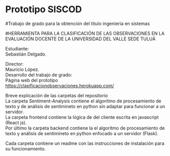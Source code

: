 # Prototipo SISCOD
#Trabajo de grado para la obtención del titulo ingeniería en sistemas

#HERRAMIENTA PARA LA CLASIFICACIÓN DE LAS OBSERVACIONES EN LA EVALUACIÓN DOCENTE DE LA UNIVERSIDAD DEL VALLE SEDE TULUÁ

Estudiante: \
Sebastián Delgado.

Director:\
Mauricio López.\
Desarrollo del trabajo de grado: \
Página web del prototipo https://clasificacionobservaciones.herokuapp.com/ 

Breve explicación de las carpetas del repositorio \
La carpeta Sentiment-Analysis contiene el algoritmo de procesamiento de texto y de análisis de sentimineto en python sin adaptar para funcionar a un servidor. \
La carpeta frontend contiene la lógica de del cliente escrita en javascript (React js). \
Por último la carpeta backend contiene la el algoritmo de procesamiento de texto y análisis de sentimineto en python enfocado a un servidor (Flask). 

Cada carpeta contiene un readme con las instrucciones de instalación para su funcionamiento.


